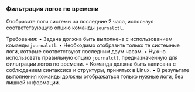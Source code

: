 
### Фильтрация логов по времени

Отобразите логи системы за последние 2 часа, используя соответствующую опцию команды `journalctl`.

Требования:
•	Задача должна быть выполнена с использованием команды `journalctl`.
•	Необходимо отобразить только те системные логи, которые соответствуют последним двум часам.
•	Нужно использовать правильную опцию `journalctl`, предназначенную для фильтрации логов по времени.
•	Команда должна быть написана с соблюдением синтаксиса и структуры, принятых в Linux.
•	В результате выполнения команды должны отображаться только нужные логи, без лишней информации.